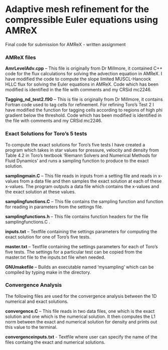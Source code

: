 # Adaptive mesh refinement for the compressible Euler equations using AMReX

Final code for submission for AMReX - written assignment

### AMReX files

**AmrLevelAdv.cpp** – This file is originally from Dr Millmore, it contained C++ code for the flux calculations for solving the advection equation in AMReX. I have modified the code to compute the slope limited MUSCL-Hancock HLLC flux for solving the Euler equations in AMReX. Code which has been modified is identified in the file with comments and my CRSid mc2246.

**Tagging_nd_test2.f90** – This is file is originally from Dr Millmore, it contains Fortran code used to tag cells for refinement. For refining Toro’s Test 2 I have modified the function for tagging cells according to regions of high phi gradient below the threshold. Code which has been modified is identified in the file with comments and my CRSid mc2246.

### Exact Solutions for Toro’s 5 tests

To compute the exact solutions for Toro’s five tests I have created a program which takes in star values for pressure, velocity and density from Table 4.2 in Toro’s textbook ‘Riemann Solvers and Numerical Methods for Fluid Dynamics’ and runs a sampling function to produce to the exact solution.  

**samplingmain.C** – This file reads in inputs from a setting file and reads in x-values from a data file and then samples the exact solution at each of these x-values. The program outputs a data file which contains the x-values and the exact solution at these values. 

**samplingfunctions.C** – This file contains the sampling function and function for reading in parameters from the settings file.

**samplingfunctions.h** – This file contains function headers for the file samplingfunctions.C .

**inputs.txt** – Textfile containing the settings parameters for computing the exact solution for one of Toro’s five tests. 

**master.txt** – Textfile containing the settings parameters for each of Toro’s five tests. The settings for a particular test can be copied from the master.txt file to the inputs.txt file when needed. 

**GNUmakefile** – Builds an executable named ‘mysampling’ which can be compiled by typing make in the directory.   

### Convergence Analysis

The following files are used for the convergence analysis between the 1D numerical and exact solutions. 

**convergence.C** – This file reads in two data files, one which is the exact solution and one which is the numerical solution. It then computes the L1 norm between the exact and numerical solution for density and prints out this value to the terminal. 

**convergenceinputs.txt**  - Textfile where user can specify the name of the files containg the exact and numerical solutions. 

